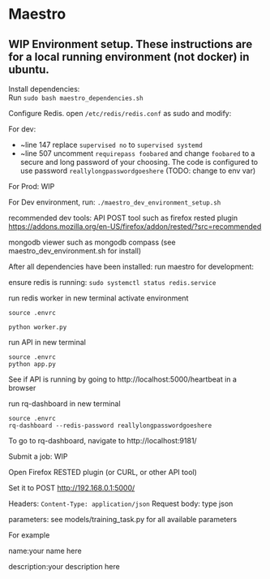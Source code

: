 # Maestro

## WIP Environment setup.  These instructions are for a local running environment (not docker) in ubuntu.   
Install dependencies:   
Run 
`sudo bash maestro_dependencies.sh`

Configure Redis.  open `/etc/redis/redis.conf` as sudo and modify:

For dev:
* ~line 147 replace `supervised no` to `supervised systemd`
* ~line 507 uncomment `requirepass foobared` and change `foobared` to a secure and long password of your choosing.  The code is configured to use password `reallylongpasswordgoeshere` (TODO:  change to env var) 

For Prod:  WIP

For Dev environment, run:
`./maestro_dev_environment_setup.sh`

recommended dev tools:
API POST tool such as firefox rested plugin  
https://addons.mozilla.org/en-US/firefox/addon/rested/?src=recommended

mongodb viewer such as mongodb compass  (see maestro_dev_environment.sh for install)


After all dependencies have been installed:  run maestro for development:

ensure redis is running:
`sudo systemctl status redis.service`

run redis worker in new terminal
activate environment

`source .envrc`

`python worker.py`

run API in new terminal
```
source .envrc
python app.py
```

See if API is running by going to http://localhost:5000/heartbeat in a browser


run rq-dashboard in new terminal
```
source .envrc
rq-dashboard --redis-password reallylongpasswordgoeshere
```

To go to rq-dashboard,  navigate to http://localhost:9181/


Submit a job:  WIP

Open Firefox RESTED plugin (or CURL, or other API tool)

Set it to POST  http://192.168.0.1:5000/

Headers:  `Content-Type: application/json`
Request body: type json

parameters:  see models/training_task.py for all available parameters

For example

name:your name here

description:your description here



